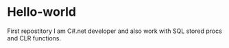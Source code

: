 # Hello-world
First repostitory
I am C#.net developer and also work with SQL stored procs and CLR functions.
